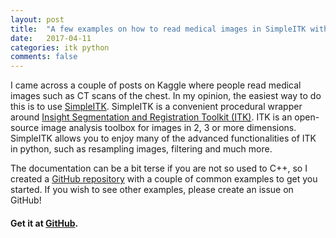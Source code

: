 ```yaml
---
layout: post
title:  "A few examples on how to read medical images in SimpleITK with Python"
date:   2017-04-11
categories: itk python
comments: false
---
```

I came across a couple of posts on Kaggle where people read medical images such as CT scans of the chest. In my opinion, the easiest way to do this is to use [SimpleITK][simpleitk]. SimpleITK is a convenient procedural wrapper around [Insight Segmentation and Registration Toolkit (ITK)][itk]. ITK is an open-source image analysis toolbox for images in 2, 3 or more dimensions. SimpleITK allows you to enjoy many of the advanced functionalities of ITK in python, such as resampling images, filtering and much more.

The documentation can be a bit terse if you are not so used to C++, so I created a [GitHub repository][github-repo] with a couple of common examples to get you started. If you wish to see other examples, please create an issue on GitHub!

#### Get it at [GitHub][github-repo].


[simpleitk]: http://www.simpleitk.org
[itk]: https://itk.org
[github-repo]: https://github.com/jonasteuwen/SimpleITK-examples
